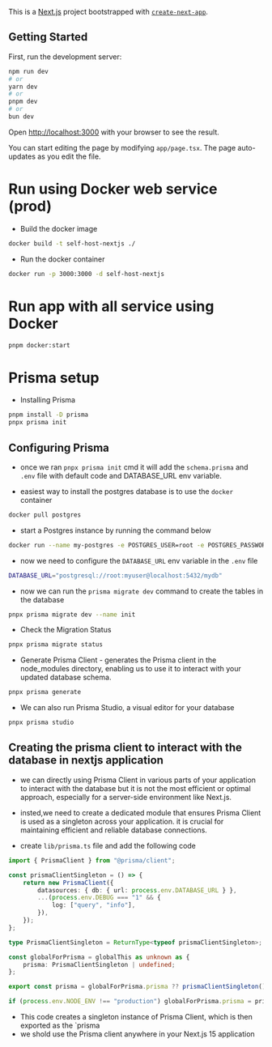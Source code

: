 This is a [Next.js](https://nextjs.org) project bootstrapped with [`create-next-app`](https://nextjs.org/docs/app/api-reference/cli/create-next-app).

## Getting Started

First, run the development server:

```bash
npm run dev
# or
yarn dev
# or
pnpm dev
# or
bun dev
```

Open [http://localhost:3000](http://localhost:3000) with your browser to see the result.

You can start editing the page by modifying `app/page.tsx`. The page auto-updates as you edit the file.

# Run using Docker web service (prod)

- Build the docker image

```bash
docker build -t self-host-nextjs ./
```

- Run the docker container

```bash
docker run -p 3000:3000 -d self-host-nextjs
```

# Run app with all service using Docker

```bash
pnpm docker:start
```

# Prisma setup

- Installing Prisma

```bash
pnpm install -D prisma
pnpx prisma init

```

## Configuring Prisma

- once we ran `pnpx prisma init` cmd it will add the `schema.prisma` and `.env` file with default code and DATABASE_URL env variable.

- easiest way to install the postgres database is to use the `docker` container

```bash
docker pull postgres
```

- start a Postgres instance by running the command below

```bash
docker run --name my-postgres -e POSTGRES_USER=root -e POSTGRES_PASSWORD=myuser -e POSTGRES_DB=mydb -p 5432:5432 -d postgres

```

- now we need to configure the `DATABASE_URL` env variable in the `.env` file

```bash
DATABASE_URL="postgresql://root:myuser@localhost:5432/mydb"
```

- now we can run the `prisma migrate dev` command to create the tables in the database

```bash
pnpx prisma migrate dev --name init

```

- Check the Migration Status

```bash
pnpx prisma migrate status
```

- Generate Prisma Client - generates the Prisma client in the node_modules directory, enabling us to use it to interact with your updated database schema.

```bash
pnpx prisma generate
```

- We can also run Prisma Studio, a visual editor for your database

```bash
pnpx prisma studio
```

## Creating the prisma client to interact with the database in nextjs application

- we can directly using Prisma Client in various parts of your application to interact with the database
  but it is not the most efficient or optimal approach, especially for a server-side environment like Next.js.

- insted,we need to create a dedicated module that ensures Prisma Client is used as a singleton across your application. it is crucial for maintaining efficient and reliable database connections.

- create `lib/prisma.ts` file and add the following code

```ts
import { PrismaClient } from "@prisma/client";

const prismaClientSingleton = () => {
	return new PrismaClient({
		datasources: { db: { url: process.env.DATABASE_URL } },
		...(process.env.DEBUG === "1" && {
			log: ["query", "info"],
		}),
	});
};

type PrismaClientSingleton = ReturnType<typeof prismaClientSingleton>;

const globalForPrisma = globalThis as unknown as {
	prisma: PrismaClientSingleton | undefined;
};

export const prisma = globalForPrisma.prisma ?? prismaClientSingleton();

if (process.env.NODE_ENV !== "production") globalForPrisma.prisma = prisma;
```

- This code creates a singleton instance of Prisma Client, which is then exported as the `prisma
- we shold use the Prisma client anywhere in your Next.js 15 application
